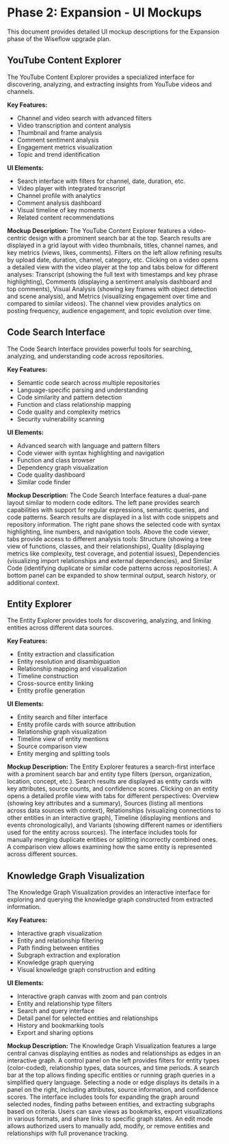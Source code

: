 # Phase 2: Expansion - UI Mockups

This document provides detailed UI mockup descriptions for the Expansion phase of the Wiseflow upgrade plan.

## YouTube Content Explorer

The YouTube Content Explorer provides a specialized interface for discovering, analyzing, and extracting insights from YouTube videos and channels.

**Key Features:**
- Channel and video search with advanced filters
- Video transcription and content analysis
- Thumbnail and frame analysis
- Comment sentiment analysis
- Engagement metrics visualization
- Topic and trend identification

**UI Elements:**
- Search interface with filters for channel, date, duration, etc.
- Video player with integrated transcript
- Channel profile with analytics
- Comment analysis dashboard
- Visual timeline of key moments
- Related content recommendations

**Mockup Description:**
The YouTube Content Explorer features a video-centric design with a prominent search bar at the top. Search results are displayed in a grid layout with video thumbnails, titles, channel names, and key metrics (views, likes, comments). Filters on the left allow refining results by upload date, duration, channel, category, etc. Clicking on a video opens a detailed view with the video player at the top and tabs below for different analyses: Transcript (showing the full text with timestamps and key phrase highlighting), Comments (displaying a sentiment analysis dashboard and top comments), Visual Analysis (showing key frames with object detection and scene analysis), and Metrics (visualizing engagement over time and compared to similar videos). The channel view provides analytics on posting frequency, audience engagement, and topic evolution over time.

## Code Search Interface

The Code Search Interface provides powerful tools for searching, analyzing, and understanding code across repositories.

**Key Features:**
- Semantic code search across multiple repositories
- Language-specific parsing and understanding
- Code similarity and pattern detection
- Function and class relationship mapping
- Code quality and complexity metrics
- Security vulnerability scanning

**UI Elements:**
- Advanced search with language and pattern filters
- Code viewer with syntax highlighting and navigation
- Function and class browser
- Dependency graph visualization
- Code quality dashboard
- Similar code finder

**Mockup Description:**
The Code Search Interface features a dual-pane layout similar to modern code editors. The left pane provides search capabilities with support for regular expressions, semantic queries, and code patterns. Search results are displayed in a list with code snippets and repository information. The right pane shows the selected code with syntax highlighting, line numbers, and navigation tools. Above the code viewer, tabs provide access to different analysis tools: Structure (showing a tree view of functions, classes, and their relationships), Quality (displaying metrics like complexity, test coverage, and potential issues), Dependencies (visualizing import relationships and external dependencies), and Similar Code (identifying duplicate or similar code patterns across repositories). A bottom panel can be expanded to show terminal output, search history, or additional context.

## Entity Explorer

The Entity Explorer provides tools for discovering, analyzing, and linking entities across different data sources.

**Key Features:**
- Entity extraction and classification
- Entity resolution and disambiguation
- Relationship mapping and visualization
- Timeline construction
- Cross-source entity linking
- Entity profile generation

**UI Elements:**
- Entity search and filter interface
- Entity profile cards with source attribution
- Relationship graph visualization
- Timeline view of entity mentions
- Source comparison view
- Entity merging and splitting tools

**Mockup Description:**
The Entity Explorer features a search-first interface with a prominent search bar and entity type filters (person, organization, location, concept, etc.). Search results are displayed as entity cards with key attributes, source counts, and confidence scores. Clicking on an entity opens a detailed profile view with tabs for different perspectives: Overview (showing key attributes and a summary), Sources (listing all mentions across data sources with context), Relationships (visualizing connections to other entities in an interactive graph), Timeline (displaying mentions and events chronologically), and Variants (showing different names or identifiers used for the entity across sources). The interface includes tools for manually merging duplicate entities or splitting incorrectly combined ones. A comparison view allows examining how the same entity is represented across different sources.

## Knowledge Graph Visualization

The Knowledge Graph Visualization provides an interactive interface for exploring and querying the knowledge graph constructed from extracted information.

**Key Features:**
- Interactive graph visualization
- Entity and relationship filtering
- Path finding between entities
- Subgraph extraction and exploration
- Knowledge graph querying
- Visual knowledge graph construction and editing

**UI Elements:**
- Interactive graph canvas with zoom and pan controls
- Entity and relationship type filters
- Search and query interface
- Detail panel for selected entities and relationships
- History and bookmarking tools
- Export and sharing options

**Mockup Description:**
The Knowledge Graph Visualization features a large central canvas displaying entities as nodes and relationships as edges in an interactive graph. A control panel on the left provides filters for entity types (color-coded), relationship types, data sources, and time periods. A search bar at the top allows finding specific entities or running graph queries in a simplified query language. Selecting a node or edge displays its details in a panel on the right, including attributes, source information, and confidence scores. The interface includes tools for expanding the graph around selected nodes, finding paths between entities, and extracting subgraphs based on criteria. Users can save views as bookmarks, export visualizations in various formats, and share links to specific graph states. An edit mode allows authorized users to manually add, modify, or remove entities and relationships with full provenance tracking.